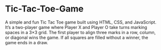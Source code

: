 # Tic-Tac-Toe-Game
A simple and fun Tic Tac Toe game built using HTML, CSS, and JavaScript. It’s a two-player game where Player X and Player O take turns marking spaces in a 3×3 grid. The first player to align three marks in a row, column, or diagonal wins the game. If all squares are filled without a winner, the game ends in a draw.
